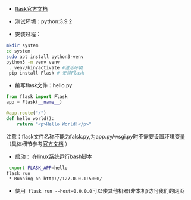 + [flask官方文档](https://flask.palletsprojects.com/en/2.0.x/installation/)

+ 测试环境：python:3.9.2
+ 安装过程：
```bash
mkdir system
cd system
sudo apt install python3-venv 
python3 -m venv venv
 . venv/bin/activate #激活环境
 pip install Flask # 安装Flask
```

+ 编写flask文件：hello.py
```python
from flask import Flask
app = Flask(__name__)

@app.route("/")
def hello_world():
    return "<p>Hello World!</p>"
```
注意：flask文件名称不能为falsk.py,为app.py/wsgi.py时不需要设置环境变量（具体细节参考[官方文档](https://flask.palletsprojects.com/en/2.0.x/cli/) ）

+ 启动：
在linux系统运行bash脚本

```bash
 export FLASK_APP=hello
flask run
 * Running on http://127.0.0.1:5000/
```

+ 使用` flask run --host=0.0.0.0`可以使其他机器(非本机)访问我们的网页

